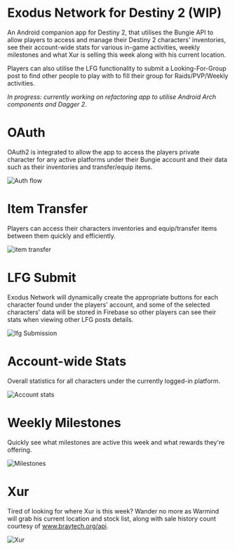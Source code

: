# Exodus Network for Destiny 2 (WIP)

An Android companion app for Destiny 2, that utilises the Bungie API to allow players to access and manage their Destiny 2 
characters' inventories, see their account-wide stats for various in-game activities, weekly milestones and what Xur is selling this week along with his current location.

Players can also utilise the LFG functionality to submit a Looking-For-Group post to find other people to play with to fill their
group for Raids/PVP/Weekly activities.

*In progress: currently working on refactoring app to utilise Android Arch components and Dagger 2.*

# OAuth

OAuth2 is integrated to allow the app to access the players private character for any active platforms under their Bungie account and their data such as their inventories and transfer/equip items.

![Auth flow](https://media.giphy.com/media/82wISOgzT54f1d4b8c/giphy.gif)

# Item Transfer

Players can access their characters inventories and equip/transfer items between them quickly and efficiently.

![item transfer](https://media.giphy.com/media/35KnJCFyDlsFyhRNx3/giphy.gif)


# LFG Submit

Exodus Network will dynamically create the appropriate buttons for each character found under the players' account, and some of the selected characters' data will be stored in Firebase so other players can see their stats when viewing other LFG posts details.

![lfg Submission](https://media.giphy.com/media/1xlKJ8SvD5H64Mjcct/giphy.gif)

# Account-wide Stats

Overall statistics for all characters under the currently logged-in platform.

![Account stats](https://media.giphy.com/media/PgQCt8IGWSYHQfQDJ2/giphy.gif)

# Weekly Milestones

Quickly see what milestones are active this week and what rewards they're offering.

![Milestones](https://media.giphy.com/media/fBGdWca5QVgF3TO6Ft/giphy.gif)

# Xur

Tired of looking for where Xur is this week? Wander no more as Warmind will grab his current location and stock list, along with sale history count courtesy of www.braytech.org/api.

![Xur](https://media.giphy.com/media/WNc9QbEO1GEHzIWT0j/giphy.gif)
